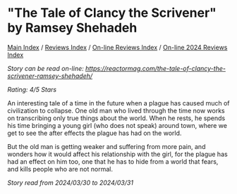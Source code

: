 # "The Tale of Clancy the Scrivener" by Ramsey Shehadeh

[Main Index](../../../README.md) / [Reviews Index](../../README.md) / [On-line Reviews Index](../README.md) / [On-line 2024 Reviews Index](README.md)

*Story can be read on-line: <https://reactormag.com/the-tale-of-clancy-the-scrivener-ramsey-shehadeh/>*

*Rating: 4/5 Stars*

An interesting tale of a time in the future when a plague has caused much of civilization to collapse. One old man who lived through the time now works on transcribing only true things about the world. When he rests, he spends his time bringing a young girl (who does not speak) around town, where we get to see the after effects the plague has had on the world.

But the old man is getting weaker and suffering from more pain, and wonders how it would affect his relationship with the girl, for the plague has had an effect on him too, one that he has to hide from a world that fears, and kills people who are not normal.

*Story read from 2024/03/30 to 2024/03/31*
